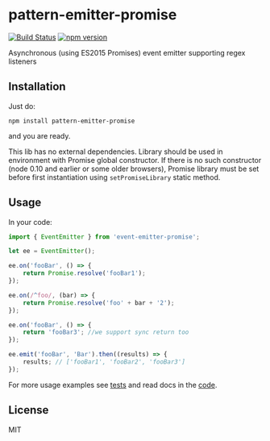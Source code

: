 # pattern-emitter-promise
[![Build Status](https://travis-ci.org/tdzienniak/pattern-emitter-promise.svg?branch=master)](https://travis-ci.org/tdzienniak/pattern-emitter-promise)
[![npm version](https://badge.fury.io/js/pattern-emitter-promise.svg)](https://badge.fury.io/js/pattern-emitter-promise)

Asynchronous (using ES2015 Promises) event emitter supporting regex listeners

## Installation

Just do:
```
npm install pattern-emitter-promise
```
and you are ready.

This lib has no external dependencies. Library should be used in environment with Promise global constructor. If there is no such constructor (node 0.10 and earlier or some older browsers), Promise library must be set before first instantiation using `setPromiseLibrary` static method.

## Usage

In your code:
```javascript
import { EventEmitter } from 'event-emitter-promise';

let ee = EventEmitter();

ee.on('fooBar', () => {
    return Promise.resolve('fooBar1');
});

ee.on(/^foo/, (bar) => {
    return Promise.resolve('foo' + bar + '2');
});

ee.on('fooBar', () => {
    return 'fooBar3'; //we support sync return too
});

ee.emit('fooBar', 'Bar').then((results) => {
    results; // ['fooBar1', 'fooBar2', 'fooBar3']
});
```

For more usage examples see [tests](https://github.com/tdzienniak/pattern-emitter-promise/tree/master/test) and read docs in the [code](https://github.com/tdzienniak/pattern-emitter-promise/tree/master/src/index.js).

## License
MIT
